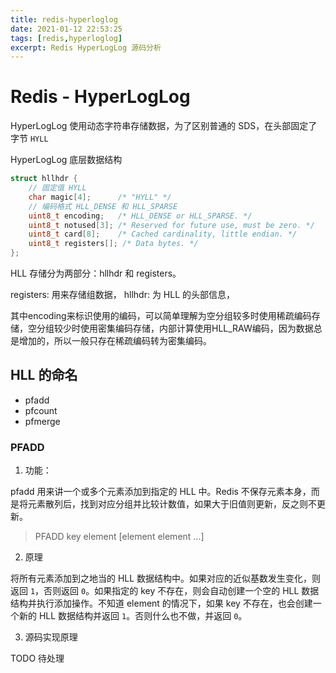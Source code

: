```yaml
---
title: redis-hyperloglog
date: 2021-01-12 22:53:25
tags: [redis,hyperloglog]
excerpt: Redis HyperLogLog 源码分析
---
```


# Redis - HyperLogLog

HyperLogLog 使用动态字符串存储数据，为了区别普通的 SDS，在头部固定了字节 `HYLL`

HyperLogLog 底层数据结构

```c
struct hllhdr {
    // 固定值 HYLL
    char magic[4];      /* "HYLL" */
    // 编码格式 HLL_DENSE 和 HLL_SPARSE
    uint8_t encoding;   /* HLL_DENSE or HLL_SPARSE. */
    uint8_t notused[3]; /* Reserved for future use, must be zero. */
    uint8_t card[8];    /* Cached cardinality, little endian. */
    uint8_t registers[]; /* Data bytes. */
};
```
HLL  存储分为两部分：hllhdr 和 registers。

registers: 用来存储组数据，
hllhdr: 为 HLL 的头部信息，

其中encoding来标识使用的编码，可以简单理解为空分组较多时使用稀疏编码存储，空分组较少时使用密集编码存储，内部计算使用HLL_RAW编码，因为数据总是增加的，所以一般只存在稀疏编码转为密集编码。

## HLL 的命名

- pfadd
- pfcount
- pfmerge

### PFADD

1. 功能：

pfadd 用来讲一个或多个元素添加到指定的 HLL 中。Redis 不保存元素本身，而是将元素散列后，找到对应分组并比较计数值，如果大于旧值则更新，反之则不更新。

> PFADD key element [element element ...]

2. 原理

将所有元素添加到之地当的 HLL 数据结构中。如果对应的近似基数发生变化，则返回 `1`，否则返回 `0`。如果指定的 key 不存在，则会自动创建一个空的 HLL 数据结构并执行添加操作。不知道 element 的情况下，如果 key 不存在，也会创建一个新的 HLL 数据结构并返回 `1`。否则什么也不做，并返回 `0`。

3. 源码实现原理

TODO 待处理


